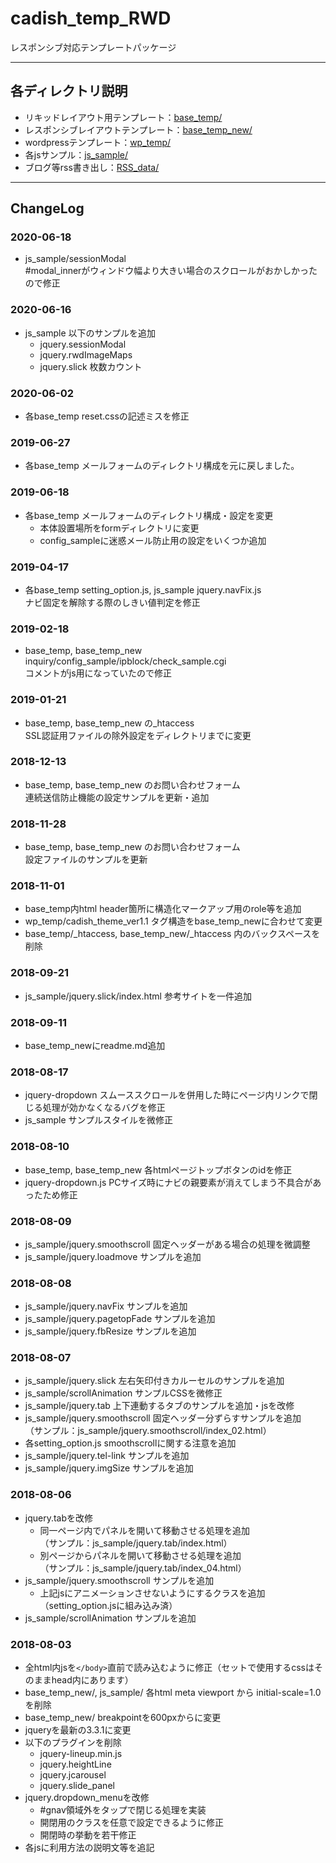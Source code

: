 # cadish_temp_RWD

レスポンシブ対応テンプレートパッケージ

* * *

## 各ディレクトリ説明

-   リキッドレイアウト用テンプレート：[base_temp/](base_temp/)
-   レスポンシブレイアウトテンプレート：[base_temp_new/](base_temp_new/)
-   wordpressテンプレート：[wp_temp/](wp_temp/)
-   各jsサンプル：[js_sample/](js_sample/)
-   ブログ等rss書き出し：[RSS_data/](RSS_data/)

* * *

## ChangeLog

### 2020-06-18

- js_sample/sessionModal<br>
  #modal_innerがウィンドウ幅より大きい場合のスクロールがおかしかったので修正

### 2020-06-16

-   js_sample 以下のサンプルを追加<br>
    -   jquery.sessionModal
    -   jquery.rwdImageMaps
    -   jquery.slick 枚数カウント

### 2020-06-02

-   各base_temp reset.cssの記述ミスを修正

### 2019-06-27

-   各base_temp メールフォームのディレクトリ構成を元に戻しました。

### 2019-06-18

-   各base_temp メールフォームのディレクトリ構成・設定を変更
    -   本体設置場所をformディレクトリに変更
    -   config_sampleに迷惑メール防止用の設定をいくつか追加

### 2019-04-17

-   各base_temp setting_option.js, js_sample jquery.navFix.js<br>
    ナビ固定を解除する際のしきい値判定を修正

### 2019-02-18

-   base_temp, base_temp_new<br>
    inquiry/config_sample/ipblock/check_sample.cgi<br>
    コメントがjs用になっていたので修正

### 2019-01-21

-   base_temp, base_temp_new の\_htaccess<br>
    SSL認証用ファイルの除外設定をディレクトリまでに変更

### 2018-12-13

-   base_temp, base_temp_new のお問い合わせフォーム<br>
    連続送信防止機能の設定サンプルを更新・追加

### 2018-11-28

-   base_temp, base_temp_new のお問い合わせフォーム<br>
    設定ファイルのサンプルを更新

### 2018-11-01

-   base_temp内html header箇所に構造化マークアップ用のrole等を追加
-   wp_temp/cadish_theme_ver1.1 タグ構造をbase_temp_newに合わせて変更
-   base_temp/\_htaccess, base_temp_new/\_htaccess 内のバックスペースを削除

### 2018-09-21

-   js_sample/jquery.slick/index.html 参考サイトを一件追加

### 2018-09-11

-   base_temp_newにreadme.md追加

### 2018-08-17

-   jquery-dropdown スムーススクロールを併用した時にページ内リンクで閉じる処理が効かなくなるバグを修正
-   js_sample サンプルスタイルを微修正

### 2018-08-10

-   base_temp, base_temp_new 各htmlページトップボタンのidを修正
-   jquery-dropdown.js PCサイズ時にナビの親要素が消えてしまう不具合があったため修正

### 2018-08-09

-   js_sample/jquery.smoothscroll 固定ヘッダーがある場合の処理を微調整
-   js_sample/jquery.loadmove サンプルを追加

### 2018-08-08

-   js_sample/jquery.navFix サンプルを追加
-   js_sample/jquery.pagetopFade サンプルを追加
-   js_sample/jquery.fbResize サンプルを追加

### 2018-08-07

-   js_sample/jquery.slick 左右矢印付きカルーセルのサンプルを追加
-   js_sample/scrollAnimation サンプルCSSを微修正
-   js_sample/jquery.tab 上下連動するタブのサンプルを追加・jsを改修
-   js_sample/jquery.smoothscroll 固定ヘッダー分ずらすサンプルを追加<br>
    （サンプル：js_sample/jquery.smoothscroll/index_02.html）
-   各setting_option.js smoothscrollに関する注意を追加
-   js_sample/jquery.tel-link サンプルを追加
-   js_sample/jquery.imgSize サンプルを追加

### 2018-08-06

-   jquery.tabを改修
    -   同一ページ内でパネルを開いて移動させる処理を追加<br>
        （サンプル：js_sample/jquery.tab/index.html）
    -   別ページからパネルを開いて移動させる処理を追加<br>
        （サンプル：js_sample/jquery.tab/index_04.html）
-   js_sample/jquery.smoothscroll サンプルを追加
    -   上記jsにアニメーションさせないようにするクラスを追加（setting_option.jsに組み込み済）
-   js_sample/scrollAnimation サンプルを追加

### 2018-08-03

-   全html内jsを`</body>`直前で読み込むように修正（セットで使用するcssはそのままhead内にあります）
-   base_temp_new/, js_sample/ 各html meta viewport から initial-scale=1.0 を削除
-   base_temp_new/ breakpointを600pxからに変更
-   jqueryを最新の3.3.1に変更
-   以下のプラグインを削除
    -   jquery-lineup.min.js
    -   jquery.heightLine
    -   jquery.jcarousel
    -   jquery.slide_panel
-   jquery.dropdown_menuを改修
    -   \#gnav領域外をタップで閉じる処理を実装
    -   開閉用のクラスを任意で設定できるように修正
    -   開閉時の挙動を若干修正
-   各jsに利用方法の説明文等を追記
